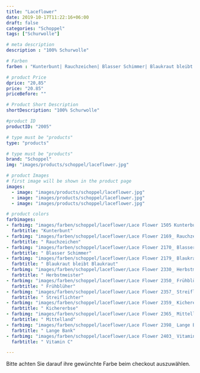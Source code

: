 ```yaml
---
title: "Laceflower"
date: 2019-10-17T11:22:16+06:00
draft: false
categories: "Schoppel"
tags: ["Schurwolle"]

# meta description
description : "100% Schurwolle"

# Farben
farben : "Kunterbunt| Rauchzeichen| Blasser Schimmer| Blaukraut bleibt Blaukraut| Herbstmeister| Frühblüher| Streiflichter| Kichererbse| Mittelland| Lange Bank| Vitamin C"

# product Price
dprice: "20,85"
price: "20.85"
priceBefore: ""

# Product Short Description
shortDescription: "100% Schurwolle"

#product ID
productID: "2005"

# type must be "products"
type: "products"

# type must be "products"
brand: "Schoppel"
img: "images/products/schoppel/laceflower.jpg"   

# product Images
# first image will be shown in the product page
images:
  - image: "images/products/schoppel/laceflower.jpg"
  - image: "images/products/schoppel/laceflower.jpg"
  - image: "images/products/schoppel/laceflower.jpg"

# product colors
farbimages:
- farbimg: "images/farben/schoppel/laceflower/Lace Flower 1505 Kunterbunt.jpg"	
  farbtitle: "Kunterbunt"
- farbimg: "images/farben/schoppel/laceflower/Lace Flower 2169_ Rauchzeichen.jpg"	
  farbtitle: " Rauchzeichen"
- farbimg: "images/farben/schoppel/laceflower/Lace Flower 2170_ Blasser Schimmer.jpg"	
  farbtitle: " Blasser Schimmer"
- farbimg: "images/farben/schoppel/laceflower/Lace Flower 2179_ Blaukraut bleibt Blaukraut.jpg"	
  farbtitle: " Blaukraut bleibt Blaukraut"
- farbimg: "images/farben/schoppel/laceflower/Lace Flower 2330_ Herbstmeister.jpg"	
  farbtitle: " Herbstmeister"
- farbimg: "images/farben/schoppel/laceflower/Lace Flower 2350_ Frühblüher.jpg"	
  farbtitle: " Frühblüher"
- farbimg: "images/farben/schoppel/laceflower/Lace Flower 2357_ Streiflichter.jpg"	
  farbtitle: " Streiflichter"
- farbimg: "images/farben/schoppel/laceflower/Lace Flower 2359_ Kichererbse.jpg"	
  farbtitle: " Kichererbse"
- farbimg: "images/farben/schoppel/laceflower/Lace Flower 2365_ Mittelland.jpg"	
  farbtitle: " Mittelland"
- farbimg: "images/farben/schoppel/laceflower/Lace Flower 2398_ Lange Bank.jpg"	
  farbtitle: " Lange Bank"
- farbimg: "images/farben/schoppel/laceflower/Lace Flower 2403_ Vitamin C.jpg"	
  farbtitle: " Vitamin C"

---
```


Bitte achten Sie darauf ihre gewünchte Farbe beim checkout auszuwählen.
